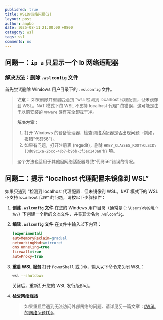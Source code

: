 ```yaml
---
published: true
title: WSL的网络问题(2)
layout: post
author: angbo
date: 2025-08-11 21:00:00 +0800
category: wsl
tags: wsl
comments: no
---
```


## 问题一：`ip a` 只显示一个 lo 网络适配器

### 解决方法：删除 `.wslconfig` 文件

首先尝试删除 Windows 用户目录下的 `.wslconfig` 文件。

> **注意：**
> 如果删除并重启后遇到 “wsl: 检测到 localhost 代理配置，但未镜像到 WSL。NAT 模式下的 WSL 不支持 localhost 代理” 的错误，这可能是由于以前安装的 `VMware` 没有完全卸载干净。
>
> **解决方案：**
> 1.  打开 Windows 的设备管理器，检查网络适配器是否出现问题（例如，报错“代码56”）。
> 2.  如果有问题，打开注册表 (regedit)，删除 `HKEY_CLASSES_ROOT\CLSID\{3d09c1ca-2bcc-40b7-b9bb-3f3ec143a87b}` 项。
>
> 这个方法也适用于其他因网络适配器导致“代码56”错误的情况。

## 问题二：提示 “localhost 代理配置未镜像到 WSL”

如果只遇到 “检测到 localhost 代理配置，但未镜像到 WSL。NAT 模式下的 WSL 不支持 localhost 代理” 的问题，请按以下步骤操作：

1.  **创建 `.wslconfig` 文件**
    在您的 Windows 用户目录（通常是 `C:\Users\你的用户名\`）下创建一个新的文本文件，并将其命名为 `.wslconfig`。

2.  **编辑 `.wslconfig` 文件**
    在文件中输入以下内容：
    ```ini
    [experimental]
    autoMemoryReclaim=gradual
    networkingMode=mirrored
    dnsTunneling=true
    firewall=true
    autoProxy=true
    ```

3.  **重启 WSL 服务**
    打开 `PowerShell` 或 `CMD`，输入以下命令来关闭 WSL：
    ```bash
    wsl --shutdown
    ```
    关闭后，重新打开您的 WSL 发行版即可。

4.  **检查网络连接**
    > 如果重启后遇到无法访问外部网络的问题，请详见另一篇文章：[《WSL的网络问题(1)》](./2025-08-11-wsl的网络问题1.md)。